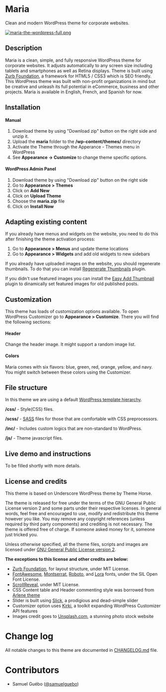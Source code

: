 # Maria
Clean and modern WordPress theme for corporate websites.

[![maria-the-wordpress-full.png](https://s6.postimg.org/x5ipv5ju9/maria-the-wordpress-full.png)](https://postimg.org/image/7mqdi50a5/)

## Description
Maria is a clean, simple, and fully responsive WordPress theme for corporate websites. 
It adjusts automatically to any screen size including tablets and smartphones as well as Retina displays. Theme is built using [Zurb Foundation](https://github.com/zurb/foundation-sites), a  framework for HTML5 / CSS3 which is SEO friendly. This WordPress theme was built with non-profit organizations in mind but be creative and unleash its full potential in eCommerce, business and other projects. Maria is available in English, French, and Spanish for now.



## Installation

#### Manual

1. Download theme by using "Download zip" button on the right side and unzip it.
2. Upload the **maria** folder to the **/wp-content/themes/** directory
3. Activate the Theme through the Apperance - Themes menu in WordPress
4. See **Appearance -> Customize**  to change theme specific options.
 
#### WordPress Admin Panel

1. Download theme by using "Download zip" button on the right side
2. Go to **Appearance > Themes**
3. Click on **Add New**
4. Click on **Upload Theme**
5. Choose the **maria.zip** file
6. Click on **Install Now**


## Adapting existing content
If you already have menus and widgets on the website, you need to do this after finishing the theme activation process:

1. Go to **Appearance > Menus** and update theme locations
2. Go to **Appearance > Widgets** and add old widgets to new sidebars

If you already have uploaded images on the website, you should regenerate thumbnails. To do that you can install [Regenerate Thumbnails](http://wordpress.org/plugins/regenerate-thumbnails/) plugin.

If you didn't use featured images you can install the [Easy Add Thumbnail](http://wordpress.org/plugins/easy-add-thumbnail/) plugin to dinamically set featured images for old published posts.


## Customization

This theme has loads of customization options available. To open WordPress Customizer go to **Appearance > Customize**. There you will find the following sections:
#### Header
Change the header image. It might support a random image list.

#### Colors
 Maria comes with six flavors: blue, green, red, orange, yellow, and navy. You might switch between these colors using the Customizer.
 

## File structure
In this theme we are using a default [WordPress template hierarchy](http://codex.wordpress.org/Template_Hierarchy).

**/css/** - Style(CSS) files.

**/scss/** - [SASS](http://sass-lang.com) files for those that are comfortable with CSS preprocessors.

**/inc/** - Includes custom logics that are non-standard to WordPress.

**/js/** - Theme javascript files.


## Live demo and instructions
To be filled shortly with more details.

## License and credits

This theme is based on Underscore WordPress theme by Theme Horse.

The theme is released for free under the terms of the GNU General Public License version 2
and some parts under their respective licenses.
In general words, feel free and encouraged to use, modify and redistribute this theme however you like.
You may remove any copyright references (unless required by third party components) and crediting is not necessary.
The theme is offered free of charge. If someone asked money for it, someone just tricked you.

Unless otherwise specified, all the theme files, scripts and images are licensed under [GNU General Public License version 2](http://github.com/samuelguebo/bastille/LICENSE).

**The exceptions to this license and other credits are below:**

- [Zurb Foundation](https://github.com/zurb/foundation-sites), for layout structure, under MIT License.
- [FontAwesome](https://github.com/FortAwesome/Font-Awesome), [Montserrat](https://github.com/JulietaUla/Montserrat), [Roboto](https://fonts.google.com/specimen/Roboto), and [Lora](https://www.fontsquirrel.com/fonts/lora) fonts,  under the SIL Open Font License.
- [ScrollReveal](https://github.com/jlmakes/scrollreveal), under MIT License.
- CSS Content table and Header commenting style was borrowed from [Arlene theme](https://github.com/samuelguebo/arlene)
- Slider is built using [Slick](https://github.com/kenwheeler/slick/), a prodigious and dead-simple slider
- Customizer option uses [Kirki](https://github.com/aristath/kirki), a toolkit expanding WordPress Customizer API features
- Images credit goes to [Unsplash.com](https://unsplash.com/), a stunning photo stock website 

# Change log
All notable changes to this theme are documented in [CHANGELOG.md](https://github.com/samuelguebo/maria/blob/master/CHANGELOG.md) file.

# Contributors
 * Samuel Gu&eacute;bo ([@samuelguebo](http://twitter.com/samuelguebo))